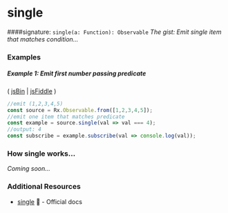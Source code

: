 # single
####signature: `single(a: Function): Observable`
*The gist: Emit single item that matches condition...*


### Examples

##### Example 1: Emit first number passing predicate

( [jsBin](http://jsbin.com/solecibuza/1/edit?js,console) | [jsFiddle](https://jsfiddle.net/btroncone/26r5y90s/) )

```js
//emit (1,2,3,4,5)
const source = Rx.Observable.from([1,2,3,4,5]);
//emit one item that matches predicate
const example = source.single(val => val === 4);
//output: 4
const subscribe = example.subscribe(val => console.log(val));
```

### How single works...
*Coming soon...*


### Additional Resources
* [single](http://reactivex.io/rxjs/class/es6/Observable.js~Observable.html#instance-method-single) :newspaper: - Official docs